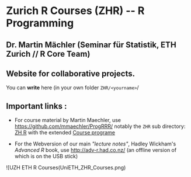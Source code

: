 # Zurich R Courses (ZHR) -- R Programming  
## Dr. Martin Mächler (Seminar für Statistik, ETH Zurich // R Core Team)

## Website for __collaborative__ projects.

You can __write__ here (in your own folder `ZHR/<yourname>`/

## Important links :

- For course material by Martin Maechler, use
https://github.com/mmaechler/ProgRRR/  notably the `ZHR` sub directory:
[ZH R](https://github.com/mmaechler/ProgRRR/tree/master/ZHR) with the
extended [Course programe](https://github.com/mmaechler/ProgRRR/tree/master/ZHR/2016-10_Program.md)

- For the Webversion of our main _"lecture notes"_, Hadley Wickham's *Advanced R* book,
  use http://adv-r.had.co.nz/   (an offline version of which is on the USB stick)

 ![UZH ETH R Courses(UniETH_ZHR_Courses.png)
